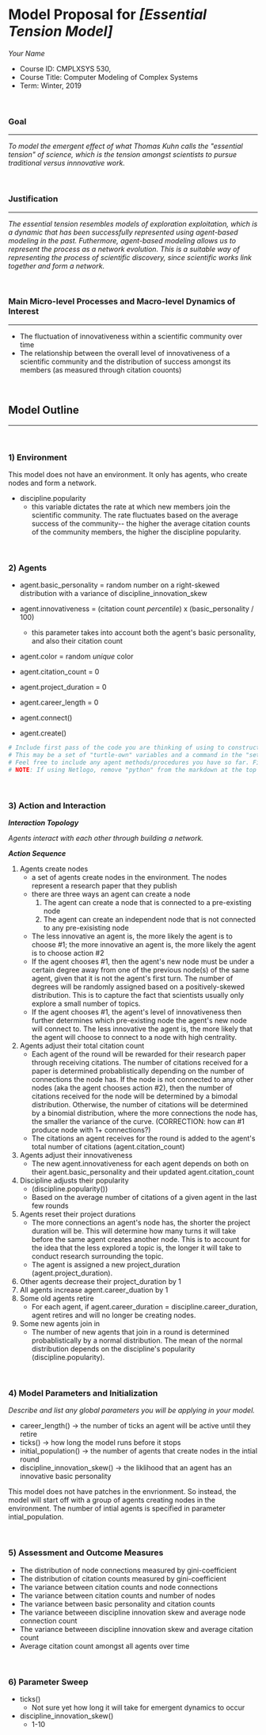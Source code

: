 # Model Proposal for _[Essential Tension Model]_

_Your Name_

* Course ID: CMPLXSYS 530,
* Course Title: Computer Modeling of Complex Systems
* Term: Winter, 2019



&nbsp; 

### Goal 
*****
 
_To model the emergent effect of what Thomas Kuhn calls the "essential tension" of science, which is the tension amongst scientists to pursue traditional versus innnovative work._

&nbsp;  
### Justification
****
_The essential tension resembles models of exploration exploitation, which is a dynamic that has been successfully represented using agent-based modeling in the past. Futhermore, agent-based modeling allows us to represent the process as a network evolution. This is a suitable way of representing the process of scientific discovery, since scientific works link together and form a network._

&nbsp; 
### Main Micro-level Processes and Macro-level Dynamics of Interest
****
* The fluctuation of innovativeness within a scientific community over time
* The relationship between the overall level of innovativeness of a scientific community and the distribution of success amongst its members (as measured through citation couonts)
   


&nbsp; 


## Model Outline
****
&nbsp; 
### 1) Environment

This model does not have an environment. It only has agents, who create nodes and form a network.

* discipline.popularity
   * this variable dictates the rate at which new members join the scientific community. The rate fluctuates based on the average success of the community-- the higher the average citation counts of the community members, the higher the discipline popularity.

&nbsp; 

### 2) Agents
 
* agent.basic_personality = random number on a right-skewed distribution with a variance of discipline_innovation_skew
* agent.innovativeness = (citation count *percentile*) x (basic_personality / 100)
   * this parameter takes into account both the agent's basic personality, and also their citation count
* agent.color = random *unique* color
* agent.citation_count = 0
* agent.project_duration = 0
* agent.career_length = 0
&nbsp; 

* agent.connect()
* agent.create()

```python
# Include first pass of the code you are thinking of using to construct your agents
# This may be a set of "turtle-own" variables and a command in the "setup" procedure, a list, an array, or Class constructor
# Feel free to include any agent methods/procedures you have so far. Filling in with pseudocode is ok! 
# NOTE: If using Netlogo, remove "python" from the markdown at the top of this section to get a generic code block
```

&nbsp; 

### 3) Action and Interaction 
 
**_Interaction Topology_**

_Agents interact with each other through building a network._
 
**_Action Sequence_**

1. Agents create nodes
   * a set of agents create nodes in the environment. The nodes represent a research paper that they publish
   * there are three ways an agent can create a node
      1. The agent can create a node that is connected to a pre-existing node
      2. The agent can create an independent node that is not connected to any pre-exisisting node
   * The less innovative an agent is, the more likely the agent is to choose #1; the more innovative an agent is, the more likely the agent is to choose action #2
   * If the agent chooses #1, then the agent's new node must be under a certain degree away from one of the previous node(s) of the same agent, given that it is not the agent's first turn. The number of degrees will be randomly assigned based on a positively-skewed distribution. This is to capture the fact that scientists usually only explore a small number of topics.
   * If the agent chooses #1, the agent's level of innovativeness then further determines which pre-existing node the agent's new node will connect to. The less innovative the agent is, the more likely that the agent will choose to connect to a node with high centrality. 
2. Agents adjust their total citation count
   * Each agent of the round will be rewarded for their research paper through receiving citations. The number of citations received for a paper is determined probablistically depending on the number of connections the node has. If the node is not connected to any other nodes (aka the agent chooses action #2), then the number of citations received for the node will be determined by a bimodal distribution. Otherwise, the number of citations will be determined by a binomial distribution, where the more connections the node has, the smaller the variance of the curve. (CORRECTION: how can #1 produce node with 1+ connections?)
   * The citations an agent receives for the round is added to the agent's total number of citations (agent.citation_count)
3. Agents adjust their innovativeness
   * The new agent.innovativeness for each agent depends on both on their agent.basic_personality and their updated agent.citation_count
4. Discipline adjusts their popularity
   * (discipline.popularity())
   * Based on the average number of citations of a given agent in the last few rounds
4. Agents reset their project durations
   * The more connections an agent's node has, the shorter the project duration will be. This will determine how many turns it will take before the same agent creates another node. This is to account for the idea that the less explored a topic is, the longer it will take to conduct research surrounding the topic. 
   * The agent is assigned a new project_duration (agent.project_duration).
5. Other agents decrease their project_duration by 1
6. All agents increase agent.career_duation by 1
7. Some old agents retire
   * For each agent, if agent.career_duration = discipline.career_duration, agent retires and will no longer be creating nodes.
8. Some new agents join in
   * The number of new agents that join in a round is determined probablistically by a normal distribution. The mean of the normal distribution depends on the discipline's popularity (discipline.popularity).

      

&nbsp; 
### 4) Model Parameters and Initialization

_Describe and list any global parameters you will be applying in your model._

* career_length() -> the number of ticks an agent will be active until they retire
* ticks() -> how long the model runs before it stops
* initial_population() -> the number of agents that create nodes in the intial round
* discipline_innovation_skew() -> the liklihood that an agent has an innovative basic personality

This model does not have patches in the envrionment. So instead, the model will start off with a group of agents creating nodes in the environment. The number of intial agents is specified in parameter intial_population. 

&nbsp; 

### 5) Assessment and Outcome Measures

* The distribution of node connections measured by gini-coefficient
* The distribution of citation counts measured by gini-coefficient
* The variance between citation counts and node connections 
* The variance between citation counts and number of nodes
* The variance between basic personality and citation counts
* The variance betweeen discipline innovation skew and average node connection count
* The variance betweeen discipline innovation skew and average citation count
* Average citation count amongst all agents over time

&nbsp; 

### 6) Parameter Sweep

* ticks()
   * Not sure yet how long it will take for emergent dynamics to occur
* discipline_innovation_skew()
   * 1-10
